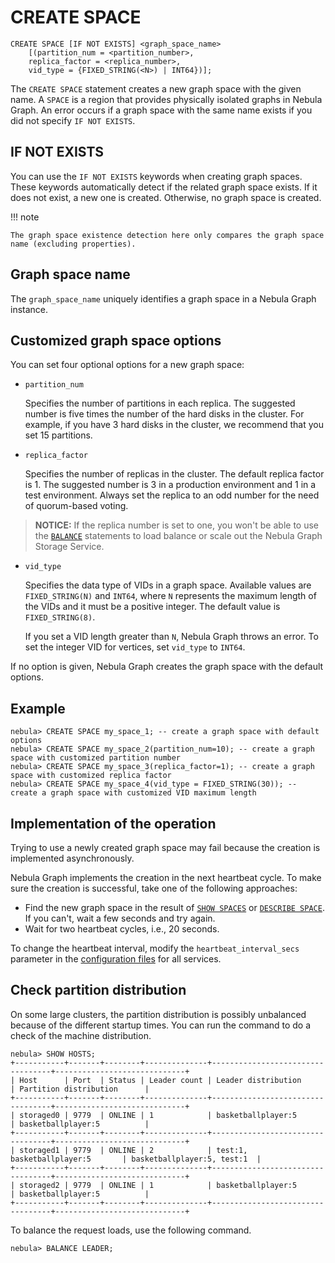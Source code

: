 # CREATE SPACE

```ngql
CREATE SPACE [IF NOT EXISTS] <graph_space_name>
    [(partition_num = <partition_number>, 
    replica_factor = <replica_number>, 
    vid_type = {FIXED_STRING(<N>) | INT64})];
```

<!-- `charset` and `collate` now each has only one value. Omit the two options for now.
    charset = <charset>,
    collate = <collate>, 
-->

The `CREATE SPACE` statement creates a new graph space with the given name. A `SPACE` is a region that provides physically isolated graphs in Nebula Graph. An error occurs if a graph space with the same name exists if you did not specify `IF NOT EXISTS`.

## IF NOT EXISTS

You can use the `IF NOT EXISTS` keywords when creating graph spaces. These keywords automatically detect if the related graph space exists. If it does not exist, a new one is created. Otherwise, no graph space is created.

!!! note

    The graph space existence detection here only compares the graph space name (excluding properties).

## Graph space name

The `graph_space_name` uniquely identifies a graph space in a Nebula Graph instance.

## Customized graph space options

You can set four optional options for a new graph space:

* `partition_num`

    Specifies the number of partitions in each replica. The suggested number is five times the number of the hard disks in the cluster. For example, if you have 3 hard disks in the cluster, we recommend that you set 15 partitions.

* `replica_factor`

    Specifies the number of replicas in the cluster. The default replica factor is 1. The suggested number is 3 in a production environment and 1 in a test environment. Always set the replica to an odd number for the need of quorum-based voting.

> **NOTICE:** If the replica number is set to one, you won't be able to use the [`BALANCE`](../../8.service-tuning/load-balance.md) statements to load balance or scale out the Nebula Graph Storage Service.

<!--* `charset`

    Short for the character set. A character set is a set of symbols and encodings. The default value is `utf8`.

* `collate`

    A set of rules for comparing characters in a character set. The default value is `utf8_bin`.
-->

* `vid_type`

    Specifies the data type of VIDs in a graph space. Available values are `FIXED_STRING(N)` and `INT64`, where `N` represents the maximum length of the VIDs and it must be a positive integer. The default value is `FIXED_STRING(8)`. 
    
    If you set a VID length greater than `N`, Nebula Graph throws an error. To set the integer VID for vertices, set `vid_type` to `INT64`.

If no option is given, Nebula Graph creates the graph space with the default options.

## Example

```ngql
nebula> CREATE SPACE my_space_1; -- create a graph space with default options
nebula> CREATE SPACE my_space_2(partition_num=10); -- create a graph space with customized partition number
nebula> CREATE SPACE my_space_3(replica_factor=1); -- create a graph space with customized replica factor
nebula> CREATE SPACE my_space_4(vid_type = FIXED_STRING(30)); -- create a graph space with customized VID maximum length
```

## Implementation of the operation

Trying to use a newly created graph space may fail because the creation is implemented asynchronously.

Nebula Graph implements the creation in the next heartbeat cycle. To make sure the creation is successful, take one of the following approaches:

* Find the new graph space in the result of [`SHOW SPACES`](3.show-spaces.md) or [`DESCRIBE SPACE`](4.describe-space.md). If you can't, wait a few seconds and try again.
* Wait for two heartbeat cycles, i.e., 20 seconds.

To change the heartbeat interval, modify the `heartbeat_interval_secs` parameter in the [configuration files](../../5.configurations-and-logs/1.configurations/1.configurations.md) for all services.

## Check partition distribution

On some large clusters, the partition distribution is possibly unbalanced because of the different startup times. You can run the command to do a check of the machine distribution.

```ngql
nebula> SHOW HOSTS;
+-----------+-------+--------+--------------+----------------------------------+-----------------------------+
| Host      | Port  | Status | Leader count | Leader distribution              | Partition distribution      |
+-----------+-------+--------+--------------+----------------------------------+-----------------------------+
| storaged0 | 9779  | ONLINE | 1            | basketballplayer:5               | basketballplayer:5          |
+-----------+-------+--------+--------------+----------------------------------+-----------------------------+
| storaged1 | 9779  | ONLINE | 2            | test:1, basketballplayer:5       | basketballplayer:5, test:1  |
+-----------+-------+--------+--------------+----------------------------------+-----------------------------+
| storaged2 | 9779  | ONLINE | 1            | basketballplayer:5               | basketballplayer:5          |
+-----------+-------+--------+--------------+----------------------------------+-----------------------------+
```

To balance the request loads, use the following command.

```ngql
nebula> BALANCE LEADER;
```
